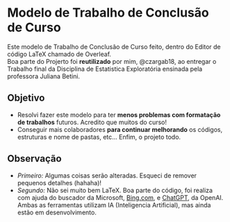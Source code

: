 # Modelo de Trabalho de Conclusão de Curso


Este modelo de Trabalho de Conclusão de Curso feito, dentro do Editor de código LaTeX chamado de Overleaf. <br>
Boa parte do Projerto foi **reutilizado** por mim, @czargab18, ao entregar o Trabalho final da Disciplina de Estatistica Exploratória ensinada pela professora Juliana Betini.

## **Objetivo**
- Resolvi fazer este modelo para ter **menos problemas com formatação de trabalhos** futuros. Acredito que muitos do curso!
- Conseguir mais colaboradores **para continuar melhorando** os códigos, estruturas e nome de pastas, etc... Enfim, o projeto todo.

## **Observação**

- *Primeiro:* Algumas coisas serão alteradas. Esqueci de remover pequenos detalhes (hahaha)!
- *Segundo:* Não sei muito bem LaTeX. Boa parte do código, foi realiza com ajuda do buscador da Microsoft, [Bing.com](https://www.bing.com/), e [ChatGPT](https://openai.com/blog/chatgpt), da OpenAI.
Ambas as ferramentas utilizam IA (Inteligencia Artificial), mas ainda estão em desenvolvimento.
